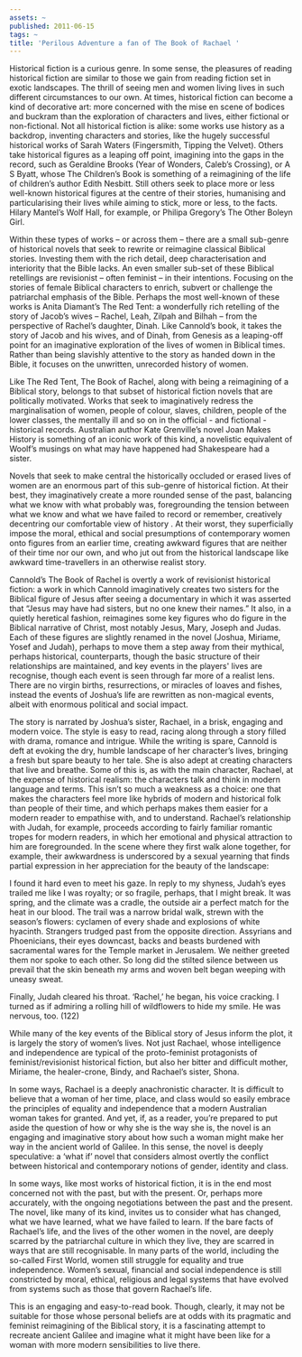 ```yaml
---
assets: ~
published: 2011-06-15
tags: ~
title: 'Perilous Adventure a fan of The Book of Rachael '
---
```

Historical fiction is a curious genre. In some sense, the pleasures of reading historical fiction are similar to those we gain from reading fiction set in exotic landscapes. The thrill of seeing men and women living lives in such different circumstances to our own. At times, historical fiction can become a kind of decorative art: more concerned with the mise en scene of bodices and buckram than the exploration of characters and lives, either fictional or non-fictional. Not all historical fiction is alike: some works use history as a backdrop, inventing characters and stories, like the hugely successful historical works of Sarah Waters (Fingersmith, Tipping the Velvet). Others take historical figures as a leaping off point, imagining into the gaps in the record, such as Geraldine Brooks (Year of Wonders, Caleb’s Crossing), or A S Byatt, whose The Children’s Book  is something of a reimagining of the life of children’s author Edith Nesbitt. Still others seek to place more or less well-known historical figures at the centre of their stories, humanising and particularising their lives while aiming to stick, more or less, to the facts. Hilary Mantel’s Wolf Hall, for example, or Philipa Gregory’s The Other Boleyn Girl.

Within these types of works – or across them – there are a small sub-genre of historical novels that seek to rewrite or reimagine classical Biblical stories. Investing them with the rich detail, deep characterisation and interiority that the Bible lacks. An even smaller sub-set of these Biblical retellings are revisionist – often feminist – in their intentions. Focusing on the stories of female Biblical characters to enrich, subvert or challenge the patriarchal emphasis of the Bible. Perhaps the most well-known of these works is Anita Diamant’s The Red Tent: a wonderfully rich retelling of the story of Jacob’s wives – Rachel, Leah, Zilpah and Bilhah – from the perspective of Rachel’s daughter, Dinah. Like Cannold’s book, it takes the story of Jacob and his wives, and of Dinah, from Genesis as a leaping-off point for an imaginative exploration of the lives of women in Biblical times. Rather than being slavishly attentive to the story as handed down in the Bible, it focuses on the unwritten, unrecorded history of women.

Like The Red Tent, The Book of Rachel, along with being a reimagining of a Biblical story, belongs to that subset of historical fiction novels that are politically motivated. Works that seek to imaginatively redress the marginalisation of women, people of colour, slaves, children, people of the lower classes, the mentally ill and so on in the official - and fictional - historical records. Australian author Kate Grenville’s novel Joan Makes History is something of an iconic work of this kind, a novelistic equivalent of Woolf’s musings on what may have happened had Shakespeare had a sister.

Novels that seek to make central the historically occluded or erased lives of women are an enormous part of this sub-genre of historical fiction. At their best, they imaginatively create a more rounded sense of the past, balancing what we know with what probably was, foregrounding the tension between what we know and what we have failed to record or remember, creatively decentring our comfortable view of history . At their worst, they superficially impose the moral, ethical and social presumptions of contemporary women onto figures from an earlier time, creating awkward figures that are neither of their time nor our own, and who jut out from the historical landscape like awkward time-travellers in an otherwise realist story.

Cannold’s The Book of Rachel is overtly a work of revisionist historical fiction: a work in which Cannold imaginatively creates two sisters for the Biblical figure of Jesus after seeing a documentary in which it was asserted that “Jesus may have had sisters, but no one knew their names.” It also, in a quietly heretical fashion, reimagines some key figures who do figure in the Biblical narrative of Christ, most notably Jesus, Mary, Joseph and Judas. Each of these figures are slightly renamed in the novel (Joshua, Miriame, Yosef and Judah), perhaps to move them a step away from their mythical, perhaps historical, counterparts, though the basic structure of their relationships are maintained, and key events in the players' lives are recognise, though each event is seen through far more of a realist lens. There are no virgin births, resurrections, or miracles of loaves and fishes, instead the events of Joshua’s life are rewritten as non-magical events, albeit with enormous political and social impact.

The story is narrated by Joshua’s sister, Rachael, in a brisk, engaging and modern voice. The style is easy to read, racing along through a story filled with drama, romance and intrigue. While the writing is spare, Cannold is deft at evoking the dry, humble landscape of her character’s lives, bringing a fresh but spare beauty to her tale. She is also adept at creating characters that live and breathe. Some of this is, as with the main character, Rachael, at the expense of historical realism: the characters talk and think in modern language and terms. This isn’t so much a weakness as a choice: one that makes the characters feel more like hybrids of modern and historical  folk than people of their time, and which perhaps makes them easier for a modern reader to empathise with, and to understand. Rachael’s relationship with Judah, for example, proceeds according to fairly familiar romantic tropes for modern readers, in which her emotional and physical attraction to him are foregrounded. In the scene where they first walk alone together, for example, their awkwardness is underscored by a sexual yearning that finds partial expression in her appreciation for the beauty of the landscape:

I found it hard even to meet his gaze. In reply to my shyness, Judah’s eyes trailed me like I was royalty; or so fragile, perhaps, that I might break. It was spring, and the climate was a cradle, the outside air a perfect match for the heat in our blood. The trail was a narrow bridal walk, strewn with the season’s flowers: cyclamen of every shade and explosions of white hyacinth. Strangers trudged past from the opposite direction. Assyrians and Phoenicians, their eyes downcast, backs and beasts burdened with sacramental wares for the Temple market in Jerusalem. We neither greeted them nor spoke to each other. So long did the stilted silence between us prevail that the skin beneath my arms and woven belt began weeping with uneasy sweat.

Finally, Judah cleared his throat. ‘Rachel,’ he began, his voice cracking. I turned as if admiring a rolling hill of wildflowers to hide my smile. He was nervous, too. (122)

While many of the key events of the Biblical story of Jesus inform the plot, it is largely the story of women’s lives. Not just Rachael, whose intelligence and independence are typical of the proto-feminist protagonists of feminist/revisionist historical fiction, but also her bitter and difficult mother, Miriame, the healer-crone, Bindy, and Rachael’s sister, Shona. 

In some ways, Rachael is a deeply anachronistic character. It is difficult to believe that a woman of her time, place, and class would so easily embrace the principles of equality and independence that a modern Australian woman takes for granted. And yet, if, as a reader, you’re prepared to put aside the question of how or why she is the way she is, the novel is an engaging and imaginative story about how such a woman might make her way in the ancient world of Galilee. In this sense, the novel is deeply speculative: a ‘what if’ novel that considers almost overtly the conflict between historical and contemporary notions of gender, identity and class.

In some ways, like most works of historical fiction, it is in the end most concerned not with the past, but with the present. Or, perhaps more accurately, with the ongoing negotiations between the past and the present. The novel, like many of its kind, invites us to consider what has changed, what we have learned, what we have failed to learn. If the bare facts of Rachael’s life, and the lives of the other women in the novel, are deeply scarred by the patriarchal culture in which they live, they are scarred in ways that are still recognisable. In many parts of the world, including the so-called First World, women still struggle for equality and true independence. Women’s sexual, financial and social independence is still constricted by moral, ethical, religious and legal systems that have evolved from systems such as those that govern Rachael’s life.

This is an engaging and easy-to-read book. Though, clearly, it may not be suitable for those whose personal beliefs are at odds with its pragmatic and feminist reimagining of the Biblical story, it is a fascinating attempt to recreate ancient Galilee and imagine what it might have been like for a woman with more modern sensibilities to live there.
